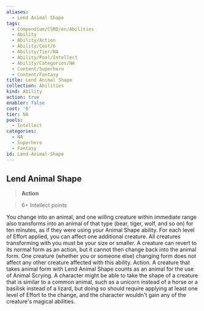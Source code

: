```yaml
---
aliases:
  - Lend Animal Shape
tags:
  - Compendium/CSRD/en/Abilities
  - Ability
  - Ability/Action
  - Ability/Cost/6
  - Ability/Tier/NA
  - Ability/Pool/Intellect
  - Ability/Categories/NA
  - Content/Superhero
  - Content/Fantasy
title: Lend Animal Shape
collection: Abilities
kind: Ability
action: true
enabler: false
cost: '6'
tier: NA
pools:
  - Intellect
categories:
  - NA
  - Superhero
  - Fantasy
id: Lend-Animal-Shape
---
```

## Lend Animal Shape    
>**Action**    
>6+ Intellect points  
    
You change into an animal, and one willing creature within immediate range also transforms into an animal of that type (bear, tiger, wolf, and so on) for ten minutes, as if they were using your Animal Shape ability. For each level of Effort applied, you can affect one additional creature. All creatures transforming with you must be your size or smaller. A creature can revert to its normal form as an action, but it cannot then change back into the animal form. One creature (whether you or someone else) changing form does not affect any other creature affected with this ability. Action.	A creature that takes animal form with Lend Animal Shape counts as an animal for the use of Animal Scrying.	A character might be able to take the shape of a creature that is similar to a common animal, such as a unicorn instead of a horse or a basilisk instead of a lizard, but doing so should require applying at least one level of Effort to the change, and the character wouldn't gain any of the creature's magical abilities.
